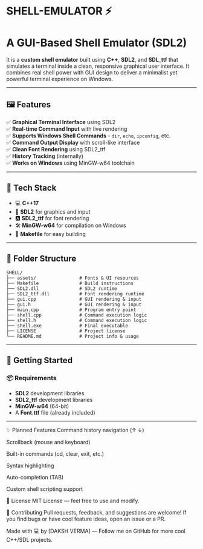 # SHELL-EMULATOR ⚡
# A GUI-Based Shell Emulator (SDL2)

It is a **custom shell emulator** built using **C++**, **SDL2**, and **SDL_ttf** that simulates a terminal inside a clean, responsive graphical user interface. It combines real shell power with GUI design to deliver a minimalist yet powerful terminal experience on Windows.

---

## 🖼 Features

✅ **Graphical Terminal Interface**  using SDL2  
✅ **Real-time Command Input**  with live rendering  
✅ **Supports Windows Shell Commands**  - `dir`, `echo`, `ipconfig`, etc.  
✅ **Command Output Display**  with scroll-like interface  
✅ **Clean Font Rendering**  using SDL2_ttf  
✅ **History Tracking**  (internally)  
✅ **Works on Windows**  using MinGW-w64 toolchain

---

## 🔧 Tech Stack

- 💻 **C++17**
- 🧱 **SDL2** for graphics and input
- 🅰️ **SDL2_ttf** for font rendering
- 🛠️ **MinGW-w64** for compilation on Windows
- 🧰 **Makefile** for easy building

---


## 📂 Folder Structure

```
SHELL/
├── assets/                # Fonts & UI resources
├── Makefile               # Build instructions
├── SDL2.dll               # SDL2 runtime
├── SDL2_ttf.dll           # Font rendering runtime
├── gui.cpp                # GUI rendering & input
├── gui.h                  # GUI rendering & input
├── main.cpp               # Program entry point
├── shell.cpp              # Command execution logic
├── shell.h                # Command execution logic
├── shell.exe              # Final executable
├── LICENSE                # Project license
└── README.md              # Project info & usage

```


---

## 🚀 Getting Started

### 📦 Requirements

- **SDL2**  development libraries
- **SDL2_ttf**  development libraries
- **MinGW-w64**  (64-bit)
- A  **Font.ttf**  file  (already included)

---


✨ Planned Features
 Command history navigation (↑ ↓)

 Scrollback (mouse and keyboard)

 Built-in commands (cd, clear, exit, etc.)

 Syntax highlighting

 Auto-completion (TAB)

 Custom shell scripting support

📜 License
MIT License — feel free to use and modify.

🤝 Contributing
Pull requests, feedback, and suggestions are welcome! If you find bugs or have cool feature ideas, open an issue or a PR.


Made with 💻 by [DAKSH VERMA] — Follow me on GitHub for more cool C++/SDL projects.

